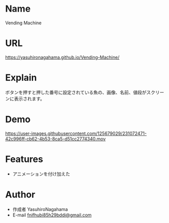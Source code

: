# Name

Vending Machine

# URL

https://yasuhironagahama.github.io/Vending-Machine/

# Explain

ボタンを押すと押した番号に設定されている魚の、画像、名前、値段がスクリーンに表示されます。

# Demo

https://user-images.githubusercontent.com/125679029/231072471-42c996ff-cb62-4b53-8ca5-d51cc2774340.mov

# Features

* アニメーションを付け加えた

# Author

* 作成者 YasuhiroNagahama
* E-mail fnifhubi85h29bddi@gmail.com
